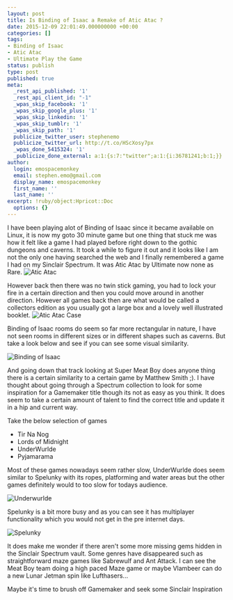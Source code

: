 ```yaml
---
layout: post
title: Is Binding of Isaac a Remake of Atic Atac ?
date: 2015-12-09 22:01:49.000000000 +00:00
categories: []
tags:
- Binding of Isaac
- Atic Atac
- Ultimate Play the Game
status: publish
type: post
published: true
meta:
  _rest_api_published: '1'
  _rest_api_client_id: "-1"
  _wpas_skip_facebook: '1'
  _wpas_skip_google_plus: '1'
  _wpas_skip_linkedin: '1'
  _wpas_skip_tumblr: '1'
  _wpas_skip_path: '1'
  publicize_twitter_user: stephenemo
  publicize_twitter_url: http://t.co/HScXosy7px
  _wpas_done_5415324: '1'
  _publicize_done_external: a:1:{s:7:"twitter";a:1:{i:36781241;b:1;}}
author:
  login: emospacemonkey
  email: stephen.emo@gmail.com
  display_name: emospacemonkey
  first_name: ''
  last_name: ''
excerpt: !ruby/object:Hpricot::Doc
  options: {}
---
```

I have been playing alot of Binding of Isaac since it became available on Linux, it is now my goto 30 minute game but one thing that stuck me was how it felt like a game I had played before right down to the gothic dungeons and caverns. It took a while to figure it out and it looks like I am not the only one having searched the web and I finally remembered a game I had on my Sinclair Spectrum. It was Atic Atac by Ultimate now none as Rare.
![Atic Atac](http://emomonkey.github.io/images/atic3.png)

However back then there was no twin stick gaming, you had to lock your fire in a certain direction and then you could move around in another direction. However all games back then are what would be called a collectors edition as you usually got a large box and a lovely well illustrated booklet.
![Atic Atac Case](http://emomonkey.github.io/images/case.png)


Binding of Isaac rooms do seem so far more rectangular in nature, I have not seen rooms in different sizes or in different shapes such as caverns. But take a look below and see if you can see some visual similarity.

![Binding of Isaac](http://emomonkey.github.io/images/isaac.jpg)

And going down that track looking at Super Meat Boy does anyone thing there is a certain similarity to a certain game by Matthew Smith ;). I have thought about going through a Spectrum collection to look for some inspiration for a Gamemaker title though its not as easy as you think. It does seem to take a certain amount of talent to find the correct title and update it in a hip and current way. 

Take the below selection of games
 * Tir Na Nog
 * Lords of Midnight
 * UnderWurlde
 * Pyjamarama

Most of these games nowadays seem rather slow, UnderWurlde does seem similar to Spelunky with its ropes, platforming and water areas but the other games definitely would to too slow for todays audience.

![Underwurlde](http://emomonkey.github.io/images/Underwurlde1.jpg)

Spelunky is a bit more busy and as you can see it has multiplayer functionality which you would not get in the pre internet days.

![Spelunky](http://emomonkey.github.io/images/spelunky.jpg)

It does make me wonder if there aren't some more missing gems hidden in the Sinclair Spectrum vault. Some genres have disappeared such as straightforward maze games like Sabrewulf and Ant Attack. I can see the Meat Boy team doing a high paced Maze game or maybe Vlambeer can do a new Lunar Jetman spin like Lufthasers...

Maybe it's time to brush off Gamemaker and seek some Sinclair Inspiration


